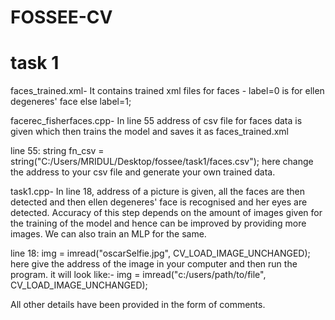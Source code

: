 # FOSSEE-CV  
# task 1
faces_trained.xml- It contains trained xml files for faces - label=0 is for ellen degeneres' face else label=1;

facerec_fisherfaces.cpp- In line 55 address of csv file for faces data is given which then trains the model and saves it as faces_trained.xml

line 55:
string fn_csv = string("C:/Users/MRIDUL/Desktop/fossee/task1/faces.csv");
here change the address to your csv file and generate your own trained data.


task1.cpp- In line 18, address of a picture is given, all the faces are then detected and then ellen degeneres' face is recognised and her eyes are detected. Accuracy of this step depends on the amount of images given for the training of the model and hence can be improved by providing more images. We can also train an MLP for the same.

line 18:
img = imread("oscarSelfie.jpg", CV_LOAD_IMAGE_UNCHANGED);
here give the address of the image in your computer and then run the program.
it will look like:-
img = imread("c:/users/path/to/file", CV_LOAD_IMAGE_UNCHANGED);


All other details have been provided in the form of comments.

